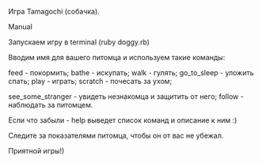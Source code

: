 Игра Tamagochi (собачка).

Manual

Запускаем игру в terminal (ruby doggy.rb)

Вводим имя для вашего питомца и используем такие команды:

feed - покормить; bathe - искупать;  walk - гулять;  go_to_sleep - уложить спать;  play - играть;  scratch - почесать за ухом;

see_some_stranger - увидеть незнакомца и защитить от него; follow - наблюдать за питомцем.

Если что забыли - help выведет список команд и описание к ним :)

Следите за показателями питомца, чтобы он от вас не убежал.

Приятной игры!)
